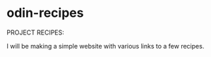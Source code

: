 # odin-recipes
PROJECT RECIPES:

I will be making a simple website with various links to a few recipes.
